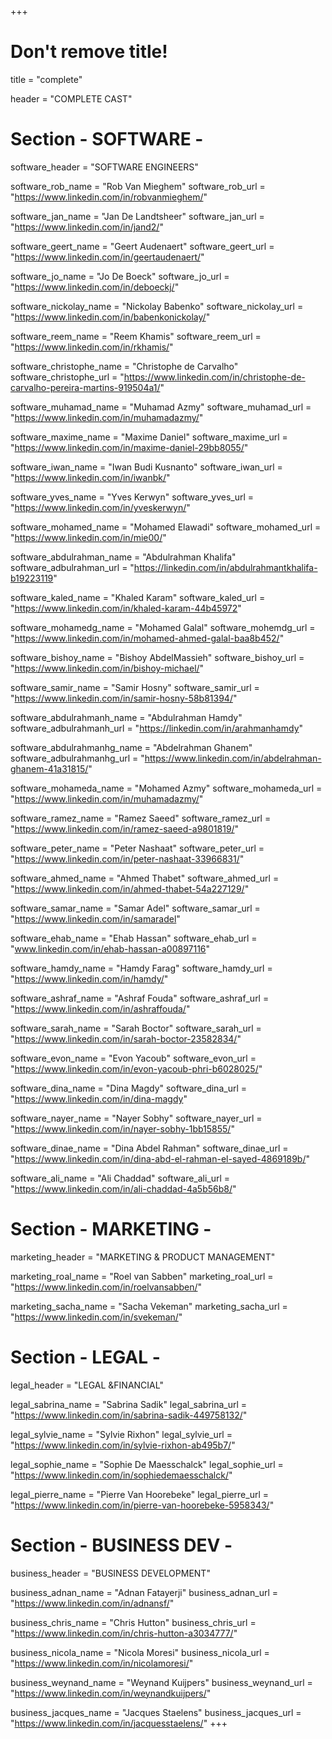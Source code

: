 +++
# Don't remove title!
title = "complete"

header = "COMPLETE CAST"

# Section - SOFTWARE -
software_header = "SOFTWARE ENGINEERS"

software_rob_name = "Rob Van Mieghem"
software_rob_url = "https://www.linkedin.com/in/robvanmieghem/"

software_jan_name = "Jan De Landtsheer"
software_jan_url = "https://www.linkedin.com/in/jand2/"

software_geert_name = "Geert Audenaert"
software_geert_url = "https://www.linkedin.com/in/geertaudenaert/"

software_jo_name = "Jo De Boeck"
software_jo_url = "https://www.linkedin.com/in/deboeckj/"

software_nickolay_name = "Nickolay Babenko"
software_nickolay_url = "https://www.linkedin.com/in/babenkonickolay/"

software_reem_name = "Reem Khamis"
software_reem_url = "https://www.linkedin.com/in/rkhamis/"

software_christophe_name = "Christophe de Carvalho"
software_christophe_url = "https://www.linkedin.com/in/christophe-de-carvalho-pereira-martins-919504a1/"

software_muhamad_name = "Muhamad Azmy"
software_muhamad_url = "https://www.linkedin.com/in/muhamadazmy/"

software_maxime_name = "Maxime Daniel"
software_maxime_url = "https://www.linkedin.com/in/maxime-daniel-29bb8055/"

software_iwan_name = "Iwan Budi Kusnanto"
software_iwan_url = "https://www.linkedin.com/in/iwanbk/"

software_yves_name = "Yves Kerwyn"
software_yves_url = "https://www.linkedin.com/in/yveskerwyn/"

software_mohamed_name = "Mohamed Elawadi"
software_mohamed_url = "https://www.linkedin.com/in/mie00/"

software_abdulrahman_name = "Abdulrahman Khalifa"
software_adbulrahman_url = "https://linkedin.com/in/abdulrahmantkhalifa-b19223119"

software_kaled_name = "Khaled Karam"
software_kaled_url = "https://www.linkedin.com/in/khaled-karam-44b45972"

software_mohamedg_name = "Mohamed Galal"
software_mohemdg_url = "https://www.linkedin.com/in/mohamed-ahmed-galal-baa8b452/"

software_bishoy_name = "Bishoy AbdelMassieh"
software_bishoy_url = "https://www.linkedin.com/in/bishoy-michael/"

software_samir_name = "Samir Hosny"
software_samir_url = "https://www.linkedin.com/in/samir-hosny-58b81394/"

software_abdulrahmanh_name = "Abdulrahman Hamdy"
software_adbulrahmanh_url = "https://linkedin.com/in/arahmanhamdy"

software_abdulrahmanhg_name = "Abdelrahman Ghanem"
software_adbulrahmanhg_url = "https://www.linkedin.com/in/abdelrahman-ghanem-41a31815/"

software_mohameda_name = "Mohamed Azmy"
software_mohameda_url = "https://www.linkedin.com/in/muhamadazmy/"

software_ramez_name = "Ramez Saeed"
software_ramez_url = "https://www.linkedin.com/in/ramez-saeed-a9801819/"

software_peter_name = "Peter Nashaat"
software_peter_url = "https://www.linkedin.com/in/peter-nashaat-33966831/"

software_ahmed_name = "Ahmed Thabet"
software_ahmed_url = "https://www.linkedin.com/in/ahmed-thabet-54a227129/"

software_samar_name = "Samar Adel"
software_samar_url = "https://www.linkedin.com/in/samaradel"

software_ehab_name = "Ehab Hassan"
software_ehab_url = "www.linkedin.com/in/ehab-hassan-a00897116"

software_hamdy_name = "Hamdy Farag"
software_hamdy_url = "https://www.linkedin.com/in/hamdy/"

software_ashraf_name = "Ashraf Fouda"
software_ashraf_url = "https://www.linkedin.com/in/ashraffouda/"

software_sarah_name = "Sarah Boctor"
software_sarah_url = "https://www.linkedin.com/in/sarah-boctor-23582834/"

software_evon_name = "Evon Yacoub"
software_evon_url = "https://www.linkedin.com/in/evon-yacoub-phri-b6028025/"

software_dina_name = "Dina Magdy"
software_dina_url = "https://www.linkedin.com/in/dina-magdy"

software_nayer_name = "Nayer Sobhy"
software_nayer_url = "https://www.linkedin.com/in/nayer-sobhy-1bb15855/"

software_dinae_name = "Dina Abdel Rahman"
software_dinae_url = "https://www.linkedin.com/in/dina-abd-el-rahman-el-sayed-4869189b/"

software_ali_name = "Ali Chaddad"
software_ali_url = "https://www.linkedin.com/in/ali-chaddad-4a5b56b8/"

# Section - MARKETING -
marketing_header = "MARKETING & PRODUCT MANAGEMENT"

marketing_roal_name = "Roel van Sabben"
marketing_roal_url = "https://www.linkedin.com/in/roelvansabben/"

marketing_sacha_name = "Sacha Vekeman"
marketing_sacha_url = "https://www.linkedin.com/in/svekeman/"

# Section - LEGAL -
legal_header = "LEGAL &FINANCIAL"

legal_sabrina_name = "Sabrina Sadik"
legal_sabrina_url = "https://www.linkedin.com/in/sabrina-sadik-449758132/"

legal_sylvie_name = "Sylvie Rixhon"
legal_sylvie_url = "https://www.linkedin.com/in/sylvie-rixhon-ab495b7/"

legal_sophie_name = "Sophie De Maesschalck"
legal_sophie_url = "https://www.linkedin.com/in/sophiedemaesschalck/"

legal_pierre_name = "Pierre Van Hoorebeke"
legal_pierre_url = "https://www.linkedin.com/in/pierre-van-hoorebeke-5958343/"

# Section - BUSINESS DEV -
business_header = "BUSINESS DEVELOPMENT"

business_adnan_name = "Adnan Fatayerji"
business_adnan_url = "https://www.linkedin.com/in/adnansf/"

business_chris_name = "Chris Hutton"
business_chris_url = "https://www.linkedin.com/in/chris-hutton-a3034777/"

business_nicola_name = "Nicola Moresi"
business_nicola_url = "https://www.linkedin.com/in/nicolamoresi/"

business_weynand_name = "Weynand Kuijpers"
business_weynand_url = "https://www.linkedin.com/in/weynandkuijpers/"

business_jacques_name = "Jacques Staelens"
business_jacques_url = "https://www.linkedin.com/in/jacquesstaelens/"
+++
